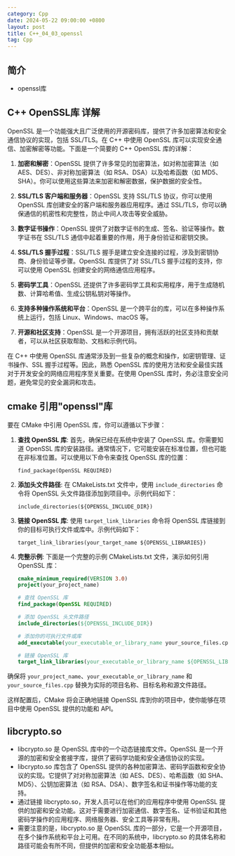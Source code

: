```yaml
---
category: Cpp
date: 2024-05-22 09:00:00 +0800
layout: post
title: C++_04_03_openssl
tag: Cpp
---
```

## 简介

+ openssl库

## C++ OpenSSL库 详解

OpenSSL 是一个功能强大且广泛使用的开源密码库，提供了许多加密算法和安全通信协议的实现，包括 SSL/TLS。在 C++ 中使用 OpenSSL 库可以实现安全通信、加密解密等功能。下面是一个简要的 C++ OpenSSL 库的详解：

1. **加密和解密**：OpenSSL 提供了许多常见的加密算法，如对称加密算法（如 AES、DES）、非对称加密算法（如 RSA、DSA）以及哈希函数（如 MD5、SHA）。你可以使用这些算法来加密和解密数据，保护数据的安全性。

2. **SSL/TLS 客户端和服务器**：OpenSSL 支持 SSL/TLS 协议，你可以使用 OpenSSL 库创建安全的客户端和服务器应用程序。通过 SSL/TLS，你可以确保通信的机密性和完整性，防止中间人攻击等安全威胁。

3. **数字证书操作**：OpenSSL 提供了对数字证书的生成、签名、验证等操作。数字证书在 SSL/TLS 通信中起着重要的作用，用于身份验证和密钥交换。

4. **SSL/TLS 握手过程**：SSL/TLS 握手是建立安全连接的过程，涉及到密钥协商、身份验证等步骤。OpenSSL 库提供了对 SSL/TLS 握手过程的支持，你可以使用 OpenSSL 创建安全的网络通信应用程序。

5. **密码学工具**：OpenSSL 还提供了许多密码学工具和实用程序，用于生成随机数、计算哈希值、生成公钥私钥对等操作。

6. **支持多种操作系统和平台**：OpenSSL 是一个跨平台的库，可以在多种操作系统上运行，包括 Linux、Windows、macOS 等。

7. **开源和社区支持**：OpenSSL 是一个开源项目，拥有活跃的社区支持和贡献者，可以从社区获取帮助、文档和示例代码。

在 C++ 中使用 OpenSSL 库通常涉及到一些复杂的概念和操作，如密钥管理、证书操作、SSL 握手过程等。因此，熟悉 OpenSSL 库的使用方法和安全最佳实践对于开发安全的网络应用程序至关重要。在使用 OpenSSL 库时，务必注意安全问题，避免常见的安全漏洞和攻击。

## cmake 引用"openssl"库

要在 CMake 中引用 OpenSSL 库，你可以遵循以下步骤：

1. **查找 OpenSSL 库**: 首先，确保已经在系统中安装了 OpenSSL 库。你需要知道 OpenSSL 库的安装路径。通常情况下，它可能安装在标准位置，但也可能在非标准位置。可以使用以下命令来查找 OpenSSL 库的位置：
   
   ```
   find_package(OpenSSL REQUIRED)
   ```

2. **添加头文件路径**: 在 CMakeLists.txt 文件中，使用 `include_directories` 命令将 OpenSSL 头文件路径添加到项目中。示例代码如下：

   ```
   include_directories(${OPENSSL_INCLUDE_DIR})
   ```

3. **链接 OpenSSL 库**: 使用 `target_link_libraries` 命令将 OpenSSL 库链接到你的目标可执行文件或库中。示例代码如下：

   ```
   target_link_libraries(your_target_name ${OPENSSL_LIBRARIES})
   ```

4. **完整示例**: 下面是一个完整的示例 CMakeLists.txt 文件，演示如何引用 OpenSSL 库：

   ```cmake
   cmake_minimum_required(VERSION 3.0)
   project(your_project_name)

   # 查找 OpenSSL 库
   find_package(OpenSSL REQUIRED)

   # 添加 OpenSSL 头文件路径
   include_directories(${OPENSSL_INCLUDE_DIR})

   # 添加你的可执行文件或库
   add_executable(your_executable_or_library_name your_source_files.cpp)

   # 链接 OpenSSL 库
   target_link_libraries(your_executable_or_library_name ${OPENSSL_LIBRARIES})
   ```

确保将 `your_project_name`、`your_executable_or_library_name` 和 `your_source_files.cpp` 替换为实际的项目名称、目标名称和源文件路径。

这样配置后，CMake 将会正确地链接 OpenSSL 库到你的项目中，使你能够在项目中使用 OpenSSL 提供的功能和 API。

## libcrypto.so

+ libcrypto.so 是 OpenSSL 库中的一个动态链接库文件。OpenSSL 是一个开源的加密和安全套接字库，提供了密码学功能和安全通信协议的实现。
+ libcrypto.so 库包含了 OpenSSL 提供的各种加密算法、密码学函数和安全协议的实现。它提供了对对称加密算法（如 AES、DES）、哈希函数（如 SHA、MD5）、公钥加密算法（如 RSA、DSA）、数字签名和证书操作等功能的支持。
+ 通过链接 libcrypto.so，开发人员可以在他们的应用程序中使用 OpenSSL 提供的加密和安全功能。这对于需要进行加密通信、数字签名、证书验证和其他密码学操作的应用程序、网络服务器、安全工具等非常有用。
+ 需要注意的是，libcrypto.so 是 OpenSSL 库的一部分，它是一个开源项目，在多个操作系统和平台上可用。在不同的系统中，libcrypto.so 的具体名称和路径可能会有所不同，但提供的加密和安全功能基本相似。